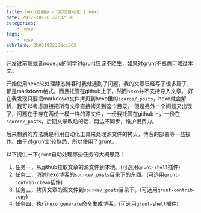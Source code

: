 ```yaml
---
title: hexo使用grunt实现自动化 | hexo
date: 2017-10-26 22:32:00
categories:
    - hexo
tags:
    - hexo
abbrlink: 3b05183235dcc265
---
```


开发过前端或者node.js的同学对grunt应该不陌生，如果对grunt不熟悉可略过本文。

开始使用hexo来处理静态博客时我就遇到了问题，我的文章已经写了很多篇了，都是markdown格式，而且托管在github上了，然而hexo并不支持导入文章。
好在我发现只要把markdown文件拷贝到hexo里的`source/_posts`，hexo就会解析，我可以考虑直接把所有文章直接拷贝到这个目录。
但是另外一个问题又出现了，问题在于存在两份一模一样的源文件，一份我托管在github上，一份在`source/_posts`，后期文章改动的话，两边不同步，维护很费力。

后来想到的方法就是利用自动化工具来处理源文件的拷贝，博客的部署等一些操作。由于对grunt比较熟悉，所以使用了grunt。

以下提供一下`grunt`自动处理哪些任务的大概思路：

1. 任务一，从github拉取文章的源文件到本地。(可选用`grunt-shell`插件)
1. 任务二，消除hexo博客的`source/_posts`目录下的东西。(可选用`grunt-contrib-clean`插件)
1. 任务三，拷贝文章的源文件到`source/_posts`目录下。(可选用`grunt-contrib-copy`)
1. 任务四，执行`hexo generate`命令生成博客。(可选用`grunt-shell`插件)


